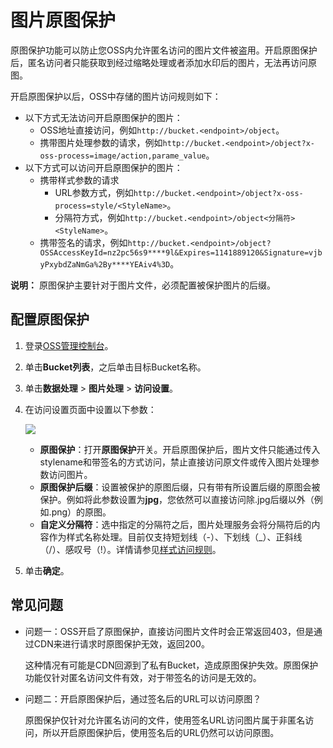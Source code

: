 # 图片原图保护

原图保护功能可以防止您OSS内允许匿名访问的图片文件被盗用。开启原图保护后，匿名访问者只能获取到经过缩略处理或者添加水印后的图片，无法再访问原图。

开启原图保护以后，OSS中存储的图片访问规则如下：

-   以下方式无法访问开启原图保护的图片：
    -   OSS地址直接访问，例如`http://bucket.<endpoint>/object`。
    -   携带图片处理参数的请求，例如`http://bucket.<endpoint>/object?x-oss-process=image/action,parame_value`。
-   以下方式可以访问开启原图保护的图片：
    -   携带样式参数的请求
        -   URL参数方式，例如`http://bucket.<endpoint>/object?x-oss-process=style/<StyleName>`。
        -   分隔符方式，例如`http://bucket.<endpoint>/object<分隔符><StyleName>`。
    -   携带签名的请求，例如`http://bucket.<endpoint>/object?OSSAccessKeyId=nz2pc56s9****9l&Expires=1141889120&Signature=vjbyPxybdZaNmGa%2By****YEAiv4%3D`。

**说明：** 原图保护主要针对于图片文件，必须配置被保护图片的后缀。

## 配置原图保护

1.  登录[OSS管理控制台](https://oss.console.aliyun.com/overview)。

2.  单击**Bucket列表**，之后单击目标Bucket名称。

3.  单击**数据处理** \> **图片处理** \> **访问设置**。

4.  在访问设置页面中设置以下参数：

    ![](https://static-aliyun-doc.oss-cn-hangzhou.aliyuncs.com/assets/img/zh-CN/4095649951/p44217.png)

    -   **原图保护**：打开**原图保护**开关。开启原图保护后，图片文件只能通过传入stylename和带签名的方式访问，禁止直接访问原文件或传入图片处理参数访问图片。
    -   **原图保护后缀**：设置被保护的原图后缀，只有带有所设置后缀的原图会被保护。例如将此参数设置为**jpg**，您依然可以直接访问除.jpg后缀以外（例如.png）的原图。
    -   **自定义分隔符**：选中指定的分隔符之后，图片处理服务会将分隔符后的内容作为样式名称处理。目前仅支持短划线（-）、下划线（\_）、正斜线（/）、感叹号（!）。详情请参见[样式访问规则](/cn.zh-CN/开发指南/数据处理/图片处理指南/图片样式.md)。
5.  单击**确定**。


## 常见问题

-   问题一：OSS开启了原图保护，直接访问图片文件时会正常返回403，但是通过CDN来进行请求时原图保护无效，返回200。

    这种情况有可能是CDN回源到了私有Bucket，造成原图保护失效。原图保护功能仅针对匿名访问文件有效，对于带签名的访问是无效的。

-   问题二：开启原图保护后，通过签名后的URL可以访问原图？

    原图保护仅针对允许匿名访问的文件，使用签名URL访问图片属于非匿名访问，所以开启原图保护后，使用签名后的URL仍然可以访问原图。


